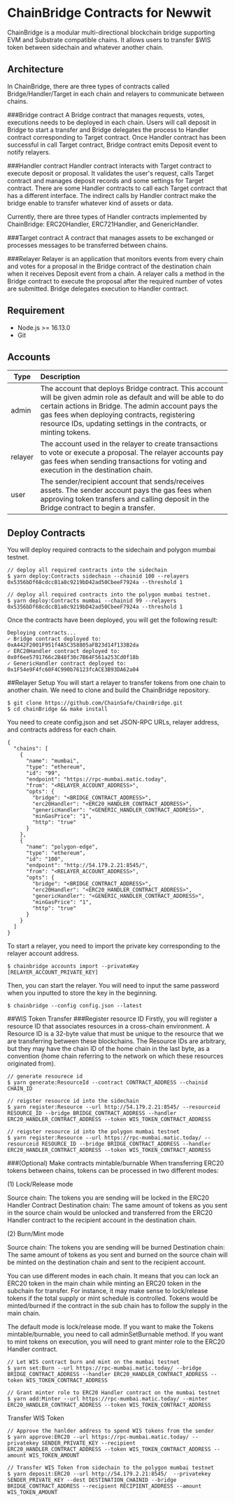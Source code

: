 # ChainBridge Contracts for Newwit

ChainBridge is a modular multi-directional blockchain bridge supporting EVM and Substrate compatible chains. 
It allows users to transfer $WIS token between sidechain and whatever another chain.

## Architecture

In ChainBridge, there are three types of contracts called Bridge/Handler/Target in each chain and relayers to communicate between chains.

###Bridge contract
A Bridge contract that manages requests, votes, executions needs to be deployed in each chain. Users will call deposit in Bridge to start a transfer and Bridge delegates the process to Handler contract corresponding to Target contract. Once Handler contract has been successful in call Target contract, Bridge contract emits Deposit event to notify relayers.

###Handler contract
Handler contract interacts with Target contract to execute deposit or proposal. It validates the user's request, calls Target contract and manages deposit records and some settings for Target contract. There are some Handler contracts to call each Target contract that has a different interface. The indirect calls by Handler contract make the bridge enable to transfer whatever kind of assets or data.

Currently, there are three types of Handler contracts implemented by ChainBridge: ERC20Handler, ERC721Handler, and GenericHandler.

###Target contract
A contract that manages assets to be exchanged or processes messages to be transferred between chains.

###Relayer
Relayer is an application that monitors events from every chain and votes for a proposal in the Bridge contract of the destination chain when it receives Deposit event from a chain. A relayer calls a method in the Bridge contract to execute the proposal after the required number of votes are submitted. Bridge delegates execution to Handler contract.


## Requirement

- Node.js >= 16.13.0
- Git

## Accounts

| Type    | Description                                                                                                                                                                                                                                                                                 | 
|---------|:--------------------------------------------------------------------------------------------------------------------------------------------------------------------------------------------------------------------------------------------------------------------------------------------|
| admin   | The account that deploys Bridge contract. This account will be given admin role as default and will be able to do certain actions in Bridge. The admin account pays the gas fees when deploying contracts, registering resource IDs, updating settings in the contracts, or minting tokens. |
| relayer | The account used in the relayer to create transactions to vote or execute a proposal. The relayer accounts pay gas fees when sending transactions for voting and execution in the destination chain.                                                                                        |
| user    | The sender/recipient account that sends/receives assets. The sender account pays the gas fees when approving token transfers and calling deposit in the Bridge contract to begin a transfer.                                                                                                |

## Deploy Contracts
You will deploy required contracts to the sidechain and polygon mumbai testnet. 
```
// deploy all required contracts into the sidechain
$ yarn deploy:Contracts sidechain --chainid 100 --relayers 0x5356bDf68cdccB1a8c9219bD42ad50CbeeF7924a --threshold 1 
```

```
// deploy all required contracts into the polygon mumbai testnet.
$ yarn deploy:Contracts mumbai --chainid 99 --relayers 0x5356bDf68cdccB1a8c9219bD42ad50CbeeF7924a --threshold 1
```
Once the contracts have been deployed, you will get the following result:
```
Deploying contracts...
✓ Bridge contract deployed to: 0xA442F2001F951f4A5C358805aFB23d14f133B2da
✓ ERC20Handler contract deployed to: 0x0f6ee5791766c2B48f30c7B64F561a253Cd0f18b
✓ GenericHandler contract deployed to: 0x1F54e9F4fc60F4C990b76123fcACE3B93DA62a04
```

##Relayer Setup 
You will start a relayer to transfer tokens from one chain to another chain.
We need to clone and build the ChainBridge repository.

```
$ git clone https://github.com/ChainSafe/ChainBridge.git
$ cd chainBridge && make install
```
You need to create config.json and set JSON-RPC URLs, relayer address, and contracts address for each chain.
```
{
  "chains": [
    {
      "name": "mumbai",
      "type": "ethereum",
      "id": "99",
      "endpoint": "https://rpc-mumbai.matic.today",
      "from": "<RELAYER_ACCOUNT_ADDRESS>",
      "opts": {
        "bridge": "<BRIDGE_CONTRACT_ADDRESS>",
        "erc20Handler": "<ERC20_HANDLER_CONTRACT_ADDRESS>",        
        "genericHandler": "<GENERIC_HANDLER_CONTRACT_ADDRESS>",
        "minGasPrice": "1",
        "http": "true"
      }
    },
    {
      "name": "polygon-edge",
      "type": "ethereum",
      "id": "100",
      "endpoint": "http://54.179.2.21:8545/",
      "from": "<RELAYER_ACCOUNT_ADDRESS>",
      "opts": {
        "bridge": "<BRIDGE_CONTRACT_ADDRESS>",
        "erc20Handler": "<ERC20_HANDLER_CONTRACT_ADDRESS>",        
        "genericHandler": "<GENERIC_HANDLER_CONTRACT_ADDRESS>",
        "minGasPrice": "1",
        "http": "true"
      }
    }
  ]
}
```

To start a relayer, you need to import the private key corresponding to the relayer account address. 
```
$ chainbridge accounts import --privateKey [RELAYER_ACCOUNT_PRIVATE_KEY]
```

Then, you can start the relayer. You will need to input the same password when you inputted to store the key in the beginning.

```
$ chainbridge --config config.json --latest
```

##WIS Token Transfer
###Register resource ID
Firstly, you will register a resource ID that associates resources in a cross-chain environment. A Resource ID is a 32-byte value that must be unique to the resource that we are transferring between these blockchains. The Resource IDs are arbitrary, but they may have the chain ID of the home chain in the last byte, as a convention (home chain referring to the network on which these resources originated from).
```
// generate resourece id
$ yarn generate:ResourceId --contract CONTRACT_ADDRESS --chainid CHAIN_ID
```

```
// reigster resource id into the sidechain
$ yarn register:Resource --url http://54.179.2.21:8545/ --resourceid RESOURCE_ID --bridge BRIDGE_CONTRACT_ADDRESS --handler ERC20_HANDLER_CONTRACT_ADDRESS --token WIS_TOKEN_CONTRACT_ADDRESS
```

```
// reigster resource id into the polygon mumbai testnet
$ yarn register:Resource --url https://rpc-mumbai.matic.today/ --resourceid RESOURCE_ID --bridge BRIDGE_CONTRACT_ADDRESS --handler ERC20_HANDLER_CONTRACT_ADDRESS --token WIS_TOKEN_CONTRACT_ADDRESS
```

###(Optional) Make contracts mintable/burnable
When transferring ERC20 tokens between chains, tokens can be processed in two different modes:

(1) Lock/Release mode

Source chain: The tokens you are sending will be locked in the ERC20 Handler Contract
Destination chain: The same amount of tokens as you sent in the source chain would be unlocked and transferred from the ERC20 Handler contract to the recipient account in the destination chain.

(2) Burn/Mint mode

Source chain: The tokens you are sending will be burned
Destination chain: The same amount of tokens as you sent and burned on the source chain will be minted on the destination chain and sent to the recipient account.

You can use different modes in each chain. It means that you can lock an ERC20 token in the main chain while minting an ERC20 token in the subchain for transfer. For instance, it may make sense to lock/release tokens if the total supply or mint schedule is controlled. Tokens would be minted/burned if the contract in the sub chain has to follow the supply in the main chain.

The default mode is lock/release mode. If you want to make the Tokens mintable/burnable, you need to call adminSetBurnable method. If you want to mint tokens on execution, you will need to grant minter role to the ERC20 Handler contract.
```
// Let WIS contract burn and mint on the mumbai testnet
$ yarn set:Burn --url https://rpc-mumbai.matic.today/ --bridge BRIDGE_CONTRACT_ADDRESS --handler ERC20_HANDLER_CONTRACT_ADDRESS --token WIS_TOKEN_CONTRACT_ADDRESS
```

```
// Grant minter role to ERC20 Handler contract on the mumbai testnet
$ yarn add:Minter --url https://rpc-mumbai.matic.today/ --minter ERC20_HANDLER_CONTRACT_ADDRESS --token WIS_TOKEN_CONTRACT_ADDRESS
```

Transfer WIS Token
```
// Approve the hanlder address to spend WIS tokens from the sender  
$ yarn approve:ERC20 --url https://rpc-mumbai.matic.today/ --privatekey SENDER_PRIVATE_KEY --recipient ERC20_HANDLER_CONTRACT_ADDRESS --token WIS_TOKEN_CONTRACT_ADDRESS --amount WIS_TOKEN_AMOUNT
```

```
// Transfer WIS Token from sidechain to the polygon mumbai testnet  
$ yarn deposit:ERC20 --url http://54.179.2.21:8545/  --privatekey SENDER_PRIVATE_KEY --dest DESTINATION_CHAINID --bridge BRIDGE_CONTRACT_ADDRESS --recipient RECIPIENT_ADDRESS --amount WIS_TOKEN_AMOUNT
```
